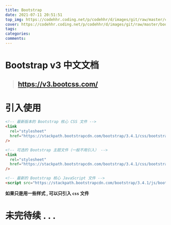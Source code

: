 ```yaml
---
title: Bootstrap
date: 2021-07-11 20:51:51
top_img: https://codehhr.coding.net/p/codehhr/d/images/git/raw/master/csslayouts/sunrise.jpg
cover: https://codehhr.coding.net/p/codehhr/d/images/git/raw/master/bootstrap/bootstrap.jpeg
tags:
categories:
comments:
---
```


# Bootstrap v3 中文文档

> ## https://v3.bootcss.com/

# 引入使用

```html
<!-- 最新版本的 Bootstrap 核心 CSS 文件 -->
<link
  rel="stylesheet"
  href="https://stackpath.bootstrapcdn.com/bootstrap/3.4.1/css/bootstrap.min.css"
/>

<!-- 可选的 Bootstrap 主题文件（一般不用引入） -->
<link
  rel="stylesheet"
  href="https://stackpath.bootstrapcdn.com/bootstrap/3.4.1/css/bootstrap-theme.min.css"
/>

<!-- 最新的 Bootstrap 核心 JavaScript 文件 -->
<script src="https://stackpath.bootstrapcdn.com/bootstrap/3.4.1/js/bootstrap.min.js"></script>
```

**如果只是用一些样式 , 可以只引入 `css` 文件**

# 未完待续 . . .
